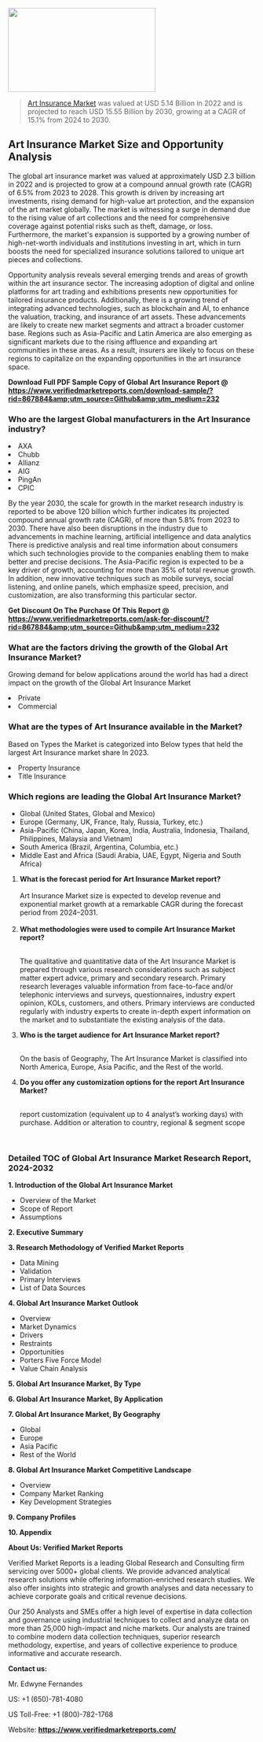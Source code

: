 
<img src="https://ffe5etoiles.com/wp-content/uploads/2024/12/MST1-300x171.png" alt="" width="300" height="171" class="alignnone size-medium wp-image-20088" /><blockquote><p><p><a href="https://www.verifiedmarketreports.com/download-sample/?rid=867884&utm_source=Github&utm_medium=232" target="_blank">Art Insurance Market</a> was valued at USD 5.14 Billion in 2022 and is projected to reach USD 15.55 Billion by 2030, growing at a CAGR of 15.1% from 2024 to 2030.</p></blockquote><p><h2>Art Insurance Market Size and Opportunity Analysis</h2> <p>The global art insurance market was valued at approximately USD 2.3 billion in 2022 and is projected to grow at a compound annual growth rate (CAGR) of 6.5% from 2023 to 2028. This growth is driven by increasing art investments, rising demand for high-value art protection, and the expansion of the art market globally. The market is witnessing a surge in demand due to the rising value of art collections and the need for comprehensive coverage against potential risks such as theft, damage, or loss. Furthermore, the market's expansion is supported by a growing number of high-net-worth individuals and institutions investing in art, which in turn boosts the need for specialized insurance solutions tailored to unique art pieces and collections.</p> <p>Opportunity analysis reveals several emerging trends and areas of growth within the art insurance sector. The increasing adoption of digital and online platforms for art trading and exhibitions presents new opportunities for tailored insurance products. Additionally, there is a growing trend of integrating advanced technologies, such as blockchain and AI, to enhance the valuation, tracking, and insurance of art assets. These advancements are likely to create new market segments and attract a broader customer base. Regions such as Asia-Pacific and Latin America are also emerging as significant markets due to the rising affluence and expanding art communities in these areas. As a result, insurers are likely to focus on these regions to capitalize on the expanding opportunities in the art insurance space.</p> </p><p class=""><strong>Download Full PDF Sample Copy of Global Art Insurance Report @ <a href="https://www.verifiedmarketreports.com/download-sample/?rid=867884&amp;utm_source=Github&amp;utm_medium=232" target="_blank">https://www.verifiedmarketreports.com/download-sample/?rid=867884&amp;utm_source=Github&amp;utm_medium=232</a></strong></p><h3 id="" class="">Who are the largest Global manufacturers in the Art Insurance industry?</h3><p><li>AXA</li><li> Chubb</li><li> Allianz</li><li> AIG</li><li> PingAn</li><li> CPIC</li></p><div class=""><div class="" dir="" data-message-author-role="" data-message-id="" data-message-model-slug=""><div class=""><div class=""><div class=""><div class="" dir="" data-message-author-role="" data-message-id="" data-message-model-slug=""><div class=""><div class=""><p>By the year 2030, the scale for growth in the market research industry is reported to be above 120 billion which further indicates its projected compound annual growth rate (CAGR), of more than 5.8% from 2023 to 2030. There have also been disruptions in the industry due to advancements in machine learning, artificial intelligence and data analytics There is predictive analysis and real time information about consumers which such technologies provide to the companies enabling them to make better and precise decisions. The Asia-Pacific region is expected to be a key driver of growth, accounting for more than 35% of total revenue growth. In addition, new innovative techniques such as mobile surveys, social listening, and online panels, which emphasize speed, precision, and customization, are also transforming this particular sector.</p><p><strong>Get Discount On The Purchase Of This Report @&nbsp; <a href="https://www.verifiedmarketreports.com/ask-for-discount/?rid=867884&amp;utm_source=Github&amp;utm_medium=232" target="_blank">https://www.verifiedmarketreports.com/ask-for-discount/?rid=867884&amp;utm_source=Github&amp;utm_medium=232</a></strong></p></div></div></div></div></div></div></div></div><h3 id="" class="">What are the factors driving the growth of the Global Art Insurance Market?</h3><p id="" class="">Growing demand for below applications around the world has had a direct impact on the growth of the Global Art Insurance Market</p><p id="" class=""><li>Private</li><li> Commercial</li></p><h3 id="" class="">What are the types of Art Insurance available in the Market?</h3><p id="" class="">Based on Types the Market is categorized into Below types that held the largest Art Insurance market share In 2023.</p><p id="" class=""><li>Property Insurance</li><li> Title Insurance</li></p><h3 id="" class="">Which regions are leading the Global Art Insurance Market?</h3><ul><li>Global (United States, Global and Mexico)</li><li>Europe (Germany, UK, France, Italy, Russia, Turkey, etc.)</li><li>Asia-Pacific (China, Japan, Korea, India, Australia, Indonesia, Thailand, Philippines, Malaysia and Vietnam)</li><li>South America (Brazil, Argentina, Columbia, etc.)</li><li>Middle East and Africa (Saudi Arabia, UAE, Egypt, Nigeria and South Africa)</li></ul><p><ol><li><strong>What is the forecast period for Art Insurance Market report?<br /></strong><br /><span data-sheets-root="1" data-sheets-value="{&quot;1&quot;:2,&quot;2&quot;:&quot;XXXX size is expected to develop revenue and exponential market growth at a remarkable CAGR during the forecast period from 2024&ndash;2030.&quot;}" data-sheets-userformat="{&quot;2&quot;:12674,&quot;4&quot;:{&quot;1&quot;:2,&quot;2&quot;:16776960},&quot;10&quot;:2,&quot;11&quot;:0,&quot;15&quot;:&quot;Arial&quot;,&quot;16&quot;:12}">Art Insurance Market size is expected to develop revenue and exponential market growth at a remarkable CAGR during the forecast period from 2024&ndash;2031.</span><br /><br /></li><li><strong>What methodologies were used to compile Art Insurance Market report?<br /><br /></strong><p>The qualitative and quantitative data of the&nbsp;Art Insurance Market is prepared through various research considerations such as subject matter expert advice, primary and secondary research. Primary research leverages valuable information from face-to-face and/or telephonic interviews and surveys, questionnaires, industry expert opinion, KOLs, customers, and others. Primary interviews are conducted regularly with industry experts to create in-depth expert information on the market and to substantiate the existing analysis of the data.&nbsp;</p></li><li><strong>Who is the target audience for Art Insurance Market report?<br /><br /></strong><p>On the basis of Geography, The&nbsp;Art Insurance Market is classified into North America, Europe, Asia Pacific, and the Rest of the world.</p></li><li><strong>Do you offer any customization options for the report Art Insurance Market?<br /><br /></strong><p>report customization (equivalent up to 4 analyst&rsquo;s working days) with purchase. Addition or alteration to country, regional &amp; segment scope</p><p>&nbsp;</p></li></ol></p><h3 id="" class="">Detailed TOC of Global Art Insurance Market Research Report, 2024-2032</h3><p id="" class=""><strong>1. Introduction of the Global Art Insurance Market</strong></p><ul><li>Overview of the Market</li><li>Scope of Report</li><li>Assumptions</li></ul><p id="" class=""><strong>2. Executive Summary</strong></p><p id="" class=""><strong>3. Research Methodology of&nbsp;Verified Market Reports</strong></p><ul><li>Data Mining</li><li>Validation</li><li>Primary Interviews</li><li>List of Data Sources</li></ul><p id="" class=""><strong>4. Global Art Insurance Market Outlook</strong></p><ul><li>Overview</li><li>Market Dynamics</li><li>Drivers</li><li>Restraints</li><li>Opportunities</li><li>Porters Five Force Model</li><li>Value Chain Analysis</li></ul><p id="" class=""><strong>5. Global Art Insurance Market, By&nbsp;Type</strong></p><p id="" class=""><strong>6. Global Art Insurance Market, By Application</strong></p><p id="" class=""><strong>7. Global Art Insurance Market, By Geography</strong></p><ul><li>Global</li><li>Europe</li><li>Asia Pacific</li><li>Rest of the World</li></ul><p id="" class=""><strong>8. Global Art Insurance Market Competitive Landscape</strong></p><ul><li>Overview</li><li>Company Market Ranking</li><li>Key Development Strategies</li></ul><p id="" class=""><strong>9. Company Profiles</strong></p><p id="" class=""><strong>10. Appendix</strong></p><p id="" class=""><strong>About Us: Verified Market Reports</strong></p><p id="" class="">Verified Market Reports is a leading Global Research and Consulting firm servicing over 5000+ global clients. We provide advanced analytical research solutions while offering information-enriched research studies. We also offer insights into strategic and growth analyses and data necessary to achieve corporate goals and critical revenue decisions.</p><p id="" class="">Our 250 Analysts and SMEs offer a high level of expertise in data collection and governance using industrial techniques to collect and analyze data on more than 25,000 high-impact and niche markets. Our analysts are trained to combine modern data collection techniques, superior research methodology, expertise, and years of collective experience to produce informative and accurate research.</p><p id="" class=""><strong>Contact us:</strong></p><p id="" class="">Mr. Edwyne Fernandes</p><p id="" class="">US: +1 (650)-781-4080</p><p id="" class="">US Toll-Free: +1 (800)-782-1768</p><p id="" class="">Website: <a target="" data-test-app-aware-link=""><strong>https://www.verifiedmarketreports.com/</strong></a></p>
